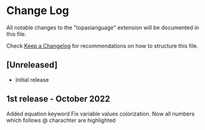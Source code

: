 # Change Log

All notable changes to the "topaslanguage" extension will be documented in this file.

Check [Keep a Changelog](http://keepachangelog.com/) for recommendations on how to structure this file.

## [Unreleased]

- Initial release

## 1st release - October 2022
Added equation keyword
Fix variable values colorization. Now all numbers which follows @ charachter are highlighted